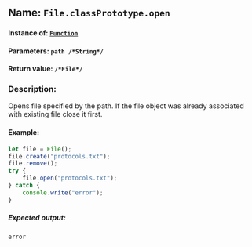 ## Name: `File.classPrototype.open`

#### Instance of: [`Function`](Function.md)

#### Parameters: `path /*String*/`

#### Return value: `/*File*/`

### Description:

Opens file specified by the path. If 
the file object was already associated 
with existing file close it first.

#### Example:

```js
let file = File();
file.create("protocols.txt");
file.remove();
try {
    file.open("protocols.txt");
} catch {
    console.write("error");
}
```

##### Expected output:

```
error
```

